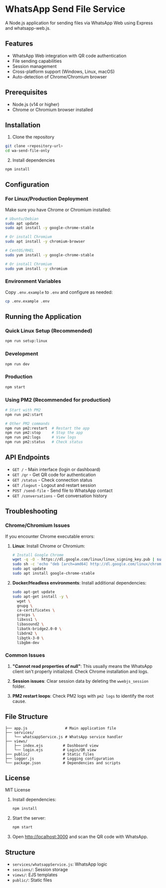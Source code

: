 # WhatsApp Send File Service

A Node.js application for sending files via WhatsApp Web using Express and whatsapp-web.js.

## Features

- WhatsApp Web integration with QR code authentication
- File sending capabilities
- Session management
- Cross-platform support (Windows, Linux, macOS)
- Auto-detection of Chrome/Chromium browser

## Prerequisites

- Node.js (v14 or higher)
- Chrome or Chromium browser installed

## Installation

1. Clone the repository

```bash
git clone <repository-url>
cd wa-send-file-only
```

2. Install dependencies

```bash
npm install
```

## Configuration

### For Linux/Production Deployment

Make sure you have Chrome or Chromium installed:

```bash
# Ubuntu/Debian
sudo apt update
sudo apt install -y google-chrome-stable

# Or install Chromium
sudo apt install -y chromium-browser

# CentOS/RHEL
sudo yum install -y google-chrome-stable

# Or install Chromium
sudo yum install -y chromium
```

### Environment Variables

Copy `.env.example` to `.env` and configure as needed:

```bash
cp .env.example .env
```

## Running the Application

### Quick Linux Setup (Recommended)

```bash
npm run setup:linux
```

### Development

```bash
npm run dev
```

### Production

```bash
npm start
```

### Using PM2 (Recommended for production)

```bash
# Start with PM2
npm run pm2:start

# Other PM2 commands
npm run pm2:restart  # Restart the app
npm run pm2:stop     # Stop the app
npm run pm2:logs     # View logs
npm run pm2:status   # Check status
```

## API Endpoints

- `GET /` - Main interface (login or dashboard)
- `GET /qr` - Get QR code for authentication
- `GET /status` - Check connection status
- `GET /logout` - Logout and restart session
- `POST /send-file` - Send file to WhatsApp contact
- `GET /conversations` - Get conversation history

## Troubleshooting

### Chrome/Chromium Issues

If you encounter Chrome executable errors:

1. **Linux**: Install Chrome or Chromium:

   ```bash
   # Install Google Chrome
   wget -q -O - https://dl.google.com/linux/linux_signing_key.pub | sudo apt-key add -
   sudo sh -c 'echo "deb [arch=amd64] http://dl.google.com/linux/chrome/deb/ stable main" >> /etc/apt/sources.list.d/google-chrome.list'
   sudo apt update
   sudo apt install google-chrome-stable
   ```

2. **Docker/Headless environments**: Install additional dependencies:
   ```bash
   sudo apt-get update
   sudo apt-get install -y \
     wget \
     gnupg \
     ca-certificates \
     procps \
     libxss1 \
     libasound2 \
     libatk-bridge2.0-0 \
     libdrm2 \
     libgtk-3-0 \
     libgbm-dev
   ```

### Common Issues

1. **"Cannot read properties of null"**: This usually means the WhatsApp client isn't properly initialized. Check Chrome installation and logs.

2. **Session issues**: Clear session data by deleting the `wwebjs_session` folder.

3. **PM2 restart loops**: Check PM2 logs with `pm2 logs` to identify the root cause.

## File Structure

```
├── app.js                 # Main application file
├── services/
│   └── whatsappService.js # WhatsApp service handler
├── views/
│   ├── index.ejs         # Dashboard view
│   └── login.ejs         # Login/QR view
├── public/               # Static files
├── logger.js             # Logging configuration
└── package.json          # Dependencies and scripts
```

## License

MIT License

1. Install dependencies:
   ```bash
   npm install
   ```
2. Start the server:
   ```bash
   npm start
   ```
3. Open [http://localhost:3000](http://localhost:3000) and scan the QR code with WhatsApp.

## Structure

- `services/whatsappService.js`: WhatsApp logic
- `sessions/`: Session storage
- `views/`: EJS templates
- `public/`: Static files
